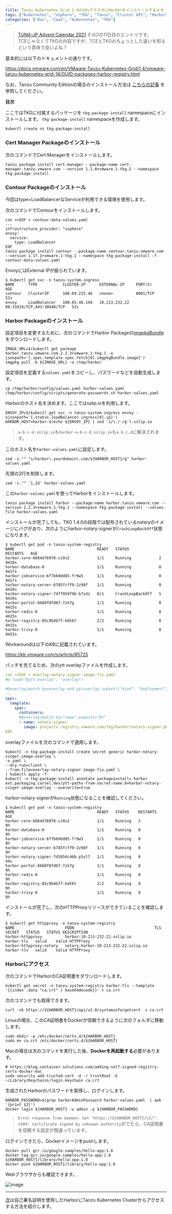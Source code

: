```yaml
---
title: Tanzu Kubernetes Grid 1.4のk8sクラスタにHarborをインストールするメモ
tags: ["Kubernetes", "vSphere", "TKG", "Tanzu", "Cluster API", "Harbor"]
categories: ["Dev", "CaaS", "Kubernetes", "TKG"]
---
```


> [TUNA-JP Advent Calendar 2021](https://qiita.com/advent-calendar/2021/tuna-jp) その2の11日目のエントリです。<br>
> TCEじゃなくてTKGの内容ですが、TCEとTKGのちょっとした違いを知るという意味で良いよね？

基本的には以下のドキュメントの通りです。

https://docs.vmware.com/en/VMware-Tanzu-Kubernetes-Grid/1.4/vmware-tanzu-kubernetes-grid-14/GUID-packages-harbor-registry.html

なお、Tanzu Community Editionの場合のインストール方法は [こちらの記事](/entries/674) を参照してください。

**目次**
<!-- toc -->

ここではTKGに付属するパッケージを `tkg-package-install` namespaceにインストールします。
`tkg-package-install` namespaceを作成します。

```
kubectl create ns tkg-package-install
```

### Cert Manager Packageのインストール

次のコマンドでCert Managerをインストールします。

```
tanzu package install cert-manager --package-name cert-manager.tanzu.vmware.com --version 1.1.0+vmware.1-tkg.2 --namespace tkg-package-install
```

### Contour Packageのインストール

今回はtype=LoadBalancerなServiceが利用できる環境を使用します。

次のコマンドでContourをインストールします。

```
cat <<EOF > contour-data-values.yaml
---
infrastructure_provider: "vsphere"
envoy:
  service:
    type: LoadBalancer
EOF
tanzu package install contour --package-name contour.tanzu.vmware.com --version 1.17.1+vmware.1-tkg.1 --namespace tkg-package-install -f contour-data-values.yaml
```

EnvoyにはExternal IPが振られています。

```
$ kubectl get svc -n tanzu-system-ingress
NAME      TYPE           CLUSTER-IP      EXTERNAL-IP     PORT(S)                      AGE
contour   ClusterIP      100.69.225.48   <none>          8001/TCP                     52s
envoy     LoadBalancer   100.65.46.194   10.213.232.22   80:31819/TCP,443:30648/TCP   52s
```

### Harbor Packageのインストール

設定項目を変更するために、次のコマンドでHarbor Packageの[imgpkgBundle](https://carvel.dev/imgpkg/docs/latest/)をダウンロードします。

```
IMAGE_URL=$(kubectl get package harbor.tanzu.vmware.com.2.2.3+vmware.1-tkg.1 -o jsonpath='{.spec.template.spec.fetch[0].imgpkgBundle.image}')
imgpkg pull -b ${IMAGE_URL} -o /tmp/harbor
```

設定項目を定義する`values.yaml`をコピーし、パスワードなどを自動生成します。

```
cp /tmp/harbor/config/values.yaml harbor-values.yaml
/tmp/harbor/config/scripts/generate-passwords.sh harbor-values.yaml 
```

Harborのホスト名を決めます。ここではsslip.ioを利用します。

```
ENVOY_IP=$(kubectl get svc -n tanzu-system-ingress envoy -ojsonpath='{.status.loadBalancer.ingress[0].ip}')
HARBOR_HOST=harbor-$(echo ${ENVOY_IP} | sed 's/\./-/g').sslip.io
```

> `a-b-c-d.sslip.io`も`harbor-a-b-c-d.sslip.io`も`a.b.c.d`に解決されます。

このホスト名を`harbor-values.yaml`に設定します。

```
sed -i."" "s/harbor\.yourdomain\.com/${HARBOR_HOST}/g" harbor-values.yaml
```

先頭の2行を削除します。

```
sed -i."" '1,2d' harbor-values.yaml
```

この`harbor-values.yaml`を使ってHarborをインストールします。

```
tanzu package install harbor --package-name harbor.tanzu.vmware.com --version 2.2.3+vmware.1-tkg.1 --namespace tkg-package-install --values-file harbor-values.yaml
```

インストールが完了しても、TKG 1.4.0の段階では配布されているnotaryのイメージにバグがあり、次のようにharbor-notary-signerが`CrashLoopBackOff`状態になります。

```
$ kubectl get pod -n tanzu-system-registry 
NAME                                    READY   STATUS             RESTARTS   AGE
harbor-core-6884d769f8-cz9s2            1/1     Running            2          4m18s
harbor-database-0                       1/1     Running            0          4m17s
harbor-jobservice-6f7b69dd85-fr9w5      1/1     Running            0          4m17s
harbor-notary-server-6785fcff9-2z98f    1/1     Running            0          4m16s
harbor-notary-signer-74ff959f9b-b7zdz   0/1     CrashLoopBackOff   5          4m16s
harbor-portal-8688f8fd6f-7zk7g          1/1     Running            0          4m15s
harbor-redis-0                          1/1     Running            0          4m15s
harbor-registry-85c9b4bff-kdt6t         2/2     Running            0          4m15s
harbor-trivy-0                          1/1     Running            0          4m15s
```

Workaroundは以下のKBに記載されています。

https://kb.vmware.com/s/article/85725

パッチを充てるため、次のytt overlayファイルを作成します。

```yaml
cat <<EOF > overlay-notary-signer-image-fix.yaml
#@ load("@ytt:overlay", "overlay")

#@overlay/match by=overlay.and_op(overlay.subset({"kind": "Deployment"}), overlay.subset({"metadata": {"name": "harbor-notary-signer"}}))
---
spec:
  template:
    spec:
      containers:
      #@overlay/match by="name",expects="0+"
      - name: notary-signer
        image: projects.registry.vmware.com/tkg/harbor/notary-signer-photon@sha256:4dfbf3777c26c615acfb466b98033c0406766692e9c32f3bb08873a0295e24d1
EOF
```

overlayファイルを次のコマンドで適用します。

```
kubectl -n tkg-package-install create secret generic harbor-notary-singer-image-overlay \
-o yaml \
--dry-run=client \
--from-file=overlay-notary-signer-image-fix.yaml \
| kubectl apply -f-
kubectl -n tkg-package-install annotate packageinstalls harbor ext.packaging.carvel.dev/ytt-paths-from-secret-name.0=harbor-notary-singer-image-overlay --overwrite=true
```

harbor-notary-signerが`Running`状態になることを確認してください。

```
$ kubectl get pod -n tanzu-system-registry  
NAME                                    READY   STATUS    RESTARTS   AGE
harbor-core-6884d769f8-cz9s2            1/1     Running   2          9h
harbor-database-0                       1/1     Running   0          9h
harbor-jobservice-6f7b69dd85-fr9w5      1/1     Running   0          9h
harbor-notary-server-6785fcff9-2z98f    1/1     Running   0          9h
harbor-notary-signer-7d5856c46b-p5vl7   1/1     Running   0          49s
harbor-portal-8688f8fd6f-7zk7g          1/1     Running   0          9h
harbor-redis-0                          1/1     Running   0          9h
harbor-registry-85c9b4bff-kdt6t         2/2     Running   0          9h
harbor-trivy-0                          1/1     Running   0          9h
```

インストールが完了し、次のHTTPProxyリソースができていることを確認します。

```
$ kubectl get httpproxy -n tanzu-system-registry 
NAME                      FQDN                                   TLS SECRET   STATUS   STATUS DESCRIPTION
harbor-httpproxy          harbor-10-213-232-22.sslip.io          harbor-tls   valid    Valid HTTPProxy
harbor-httpproxy-notary   notary.harbor-10-213-232-22.sslip.io   harbor-tls   valid    Valid HTTPProxy
```


### Harborにアクセス

次のコマンドでHarborのCA証明書をダウンロードします。

```
kubectl get secret -n tanzu-system-registry harbor-tls --template '{{index .data "ca.crt" | base64decode}}' > ca.crt
```

次のコマンドでも取得できます。
```
curl -sk https://${HARBOR_HOST}/api/v2.0/systeminfo/getcert  > ca.crt
```

Linuxの場合、このCA証明書をDockerが信頼できるように次のフォルダに移動します。

```
sudo mkdir -p /etc/docker/certs.d/${HARBOR_HOST}
sudo mv ca.crt /etc/docker/certs.d/${HARBOR_HOST}
```

Macの場合は次のコマンドを実行した後、**Dockerを再起動する**必要があります。
```
# https://blog.container-solutions.com/adding-self-signed-registry-certs-docker-mac
sudo security add-trusted-cert -d -r trustRoot -k ~/Library/Keychains/login.keychain ca.crt
```

生成されたHarborのパスワードを取得し、ログインします。

```
HARBOR_PASSWORD=$(grep harborAdminPassword harbor-values.yaml  | awk '{print $2}')
docker login ${HARBOR_HOST} -u admin -p ${HARBOR_PASSWORD}
```

> `Error response from daemon: Get "https://${HARBOR_HOST}/v2/": x509: certificate signed by unknown authority`がでたら、CA証明書を信頼する設定が間違っています。

ログインできたら、Dockerイメージをpushします。

```
docker pull gcr.io/google-samples/hello-app:1.0
docker tag gcr.io/google-samples/hello-app:1.0 ${HARBOR_HOST}/library/hello-app:1.0
docker push ${HARBOR_HOST}/library/hello-app:1.0
```

Webブラウザからも確認できます。

![image](https://user-images.githubusercontent.com/106908/145662100-1a3f66f0-ba67-4b3d-b753-fcfa2243a617.png)

---

[次](/entries/675)は自己署名証明を使用したHarborにTanzu Kubernetes Clusterからアクセスする方法を紹介します。
